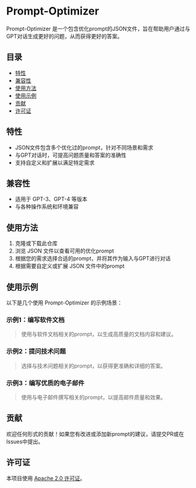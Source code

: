 # Prompt-Optimizer

Prompt-Optimizer 是一个包含优化prompt的JSON文件，旨在帮助用户通过与GPT对话生成更好的问题，从而获得更好的答案。

## 目录
- [特性](#特性)
- [兼容性](#兼容性)
- [使用方法](#使用方法)
- [使用示例](#使用示例)
- [贡献](#贡献)
- [许可证](#许可证)

## 特性
- JSON文件包含多个优化过的prompt，针对不同场景和需求
- 与GPT对话时，可提高问题质量和答案的准确性
- 支持自定义和扩展以满足特定需求

## 兼容性
- 适用于 GPT-3、GPT-4 等版本
- 与各种操作系统和环境兼容

## 使用方法
1. 克隆或下载此仓库
2. 浏览 JSON 文件以查看可用的优化prompt
3. 根据您的需求选择合适的prompt，并将其作为输入与GPT进行对话
4. 根据需要自定义或扩展 JSON 文件中的prompt

## 使用示例
以下是几个使用 Prompt-Optimizer 的示例场景：

### 示例1：编写软件文档
> 使用与软件文档相关的prompt，以生成高质量的文档内容和建议。

### 示例2：提问技术问题
> 选择与技术问题相关的prompt，以获得更准确和详细的答案。

### 示例3：编写优质的电子邮件
> 使用与电子邮件撰写相关的prompt，以提高邮件质量和效果。

## 贡献
欢迎任何形式的贡献！如果您有改进或添加新prompt的建议，请提交PR或在Issues中提出。

## 许可证
本项目使用 [Apache 2.0 许可证](LICENSE)。
